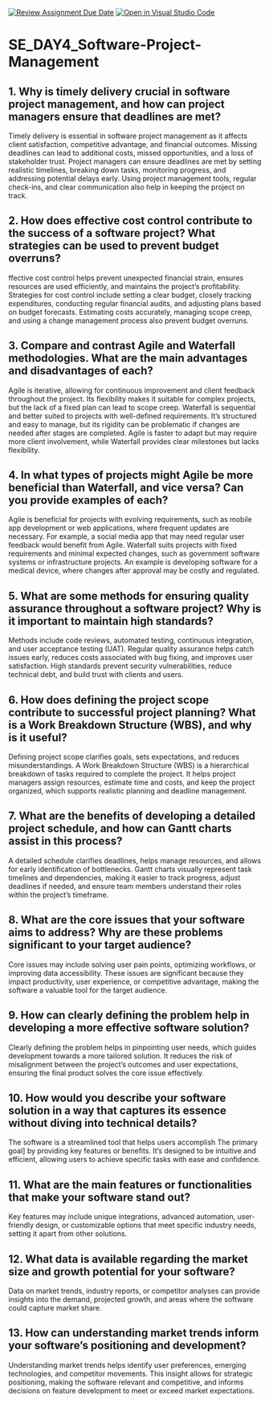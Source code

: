 [![Review Assignment Due Date](https://classroom.github.com/assets/deadline-readme-button-22041afd0340ce965d47ae6ef1cefeee28c7c493a6346c4f15d667ab976d596c.svg)](https://classroom.github.com/a/9pw6JKcu)
[![Open in Visual Studio Code](https://classroom.github.com/assets/open-in-vscode-2e0aaae1b6195c2367325f4f02e2d04e9abb55f0b24a779b69b11b9e10269abc.svg)](https://classroom.github.com/online_ide?assignment_repo_id=17039630&assignment_repo_type=AssignmentRepo)
# SE_DAY4_Software-Project-Management
## 1. Why is timely delivery crucial in software project management, and how can project managers ensure that deadlines are met?
Timely delivery is essential in software project management as it affects client satisfaction, competitive advantage, and financial outcomes. Missing deadlines can lead to additional costs, missed opportunities, and a loss of stakeholder trust. Project managers can ensure deadlines are met by setting realistic timelines, breaking down tasks, monitoring progress, and addressing potential delays early. Using project management tools, regular check-ins, and clear communication also help in keeping the project on track.

## 2. How does effective cost control contribute to the success of a software project? What strategies can be used to prevent budget overruns?
ffective cost control helps prevent unexpected financial strain, ensures resources are used efficiently, and maintains the project’s profitability. Strategies for cost control include setting a clear budget, closely tracking expenditures, conducting regular financial audits, and adjusting plans based on budget forecasts. Estimating costs accurately, managing scope creep, and using a change management process also prevent budget overruns.

## 3. Compare and contrast Agile and Waterfall methodologies. What are the main advantages and disadvantages of each?
Agile is iterative, allowing for continuous improvement and client feedback throughout the project. Its flexibility makes it suitable for complex projects, but the lack of a fixed plan can lead to scope creep. Waterfall is sequential and better suited to projects with well-defined requirements. It’s structured and easy to manage, but its rigidity can be problematic if changes are needed after stages are completed. Agile is faster to adapt but may require more client involvement, while Waterfall provides clear milestones but lacks flexibility.

## 4. In what types of projects might Agile be more beneficial than Waterfall, and vice versa? Can you provide examples of each?
Agile is beneficial for projects with evolving requirements, such as mobile app development or web applications, where frequent updates are necessary. For example, a social media app that may need regular user feedback would benefit from Agile.
Waterfall suits projects with fixed requirements and minimal expected changes, such as government software systems or infrastructure projects. An example is developing software for a medical device, where changes after approval may be costly and regulated.

## 5. What are some methods for ensuring quality assurance throughout a software project? Why is it important to maintain high standards?
Methods include code reviews, automated testing, continuous integration, and user acceptance testing (UAT). Regular quality assurance helps catch issues early, reduces costs associated with bug fixing, and improves user satisfaction. High standards prevent security vulnerabilities, reduce technical debt, and build trust with clients and users.
## 6. How does defining the project scope contribute to successful project planning? What is a Work Breakdown Structure (WBS), and why is it useful?
Defining project scope clarifies goals, sets expectations, and reduces misunderstandings. A Work Breakdown Structure (WBS) is a hierarchical breakdown of tasks required to complete the project. It helps project managers assign resources, estimate time and costs, and keep the project organized, which supports realistic planning and deadline management.

## 7. What are the benefits of developing a detailed project schedule, and how can Gantt charts assist in this process?
A detailed schedule clarifies deadlines, helps manage resources, and allows for early identification of bottlenecks. Gantt charts visually represent task timelines and dependencies, making it easier to track progress, adjust deadlines if needed, and ensure team members understand their roles within the project’s timeframe.

## 8. What are the core issues that your software aims to address? Why are these problems significant to your target audience?
Core issues may include solving user pain points, optimizing workflows, or improving data accessibility. These issues are significant because they impact productivity, user experience, or competitive advantage, making the software a valuable tool for the target audience.

## 9. How can clearly defining the problem help in developing a more effective software solution?
Clearly defining the problem helps in pinpointing user needs, which guides development towards a more tailored solution. It reduces the risk of misalignment between the project’s outcomes and user expectations, ensuring the final product solves the core issue effectively.
## 10. How would you describe your software solution in a way that captures its essence without diving into technical details?
The software is a streamlined tool that helps users accomplish The primary goal] by providing key features or benefits. It’s designed to be intuitive and efficient, allowing users to achieve specific tasks with ease and confidence.

## 11. What are the main features or functionalities that make your software stand out?
Key features may include unique integrations, advanced automation, user-friendly design, or customizable options that meet specific industry needs, setting it apart from other solutions.

## 12. What data is available regarding the market size and growth potential for your software?
Data on market trends, industry reports, or competitor analyses can provide insights into the demand, projected growth, and areas where the software could capture market share.
## 13. How can understanding market trends inform your software’s positioning and development?
Understanding market trends helps identify user preferences, emerging technologies, and competitor movements. This insight allows for strategic positioning, making the software relevant and competitive, and informs decisions on feature development to meet or exceed market expectations.
